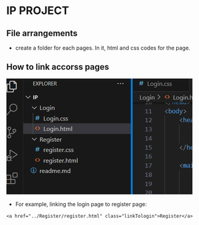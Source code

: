# IP PROJECT
## File arrangements
- create a folder for each pages. In it, html and css codes for the page.
## How to link accorss pages
![files in vs code](https://github.com/MichaelWorkineh/Internet-Programing/blob/main/file%20explorer.png)
- For example, linking the login page to register page:
```
<a href="../Register/register.html" class="linkTologin">Register</a>
```


